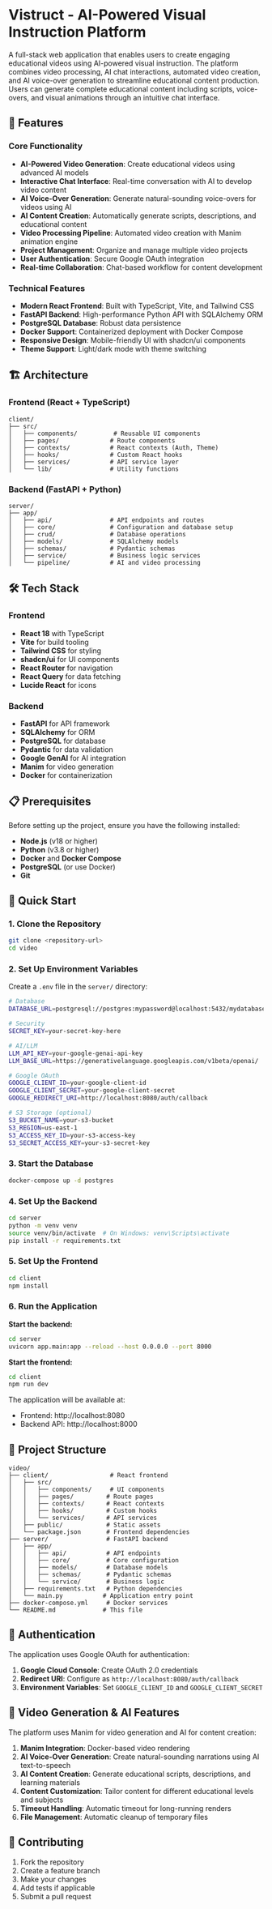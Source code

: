 # Vistruct - AI-Powered Visual Instruction Platform

A full-stack web application that enables users to create engaging educational videos using AI-powered visual instruction. The platform combines video processing, AI chat interactions, automated video creation, and AI voice-over generation to streamline educational content production. Users can generate complete educational content including scripts, voice-overs, and visual animations through an intuitive chat interface.

## 🚀 Features

### Core Functionality

- **AI-Powered Video Generation**: Create educational videos using advanced AI models
- **Interactive Chat Interface**: Real-time conversation with AI to develop video content
- **AI Voice-Over Generation**: Generate natural-sounding voice-overs for videos using AI
- **AI Content Creation**: Automatically generate scripts, descriptions, and educational content
- **Video Processing Pipeline**: Automated video creation with Manim animation engine
- **Project Management**: Organize and manage multiple video projects
- **User Authentication**: Secure Google OAuth integration
- **Real-time Collaboration**: Chat-based workflow for content development

### Technical Features

- **Modern React Frontend**: Built with TypeScript, Vite, and Tailwind CSS
- **FastAPI Backend**: High-performance Python API with SQLAlchemy ORM
- **PostgreSQL Database**: Robust data persistence
- **Docker Support**: Containerized deployment with Docker Compose
- **Responsive Design**: Mobile-friendly UI with shadcn/ui components
- **Theme Support**: Light/dark mode with theme switching

## 🏗️ Architecture

### Frontend (React + TypeScript)

```
client/
├── src/
│   ├── components/          # Reusable UI components
│   ├── pages/              # Route components
│   ├── contexts/           # React contexts (Auth, Theme)
│   ├── hooks/              # Custom React hooks
│   ├── services/           # API service layer
│   └── lib/                # Utility functions
```

### Backend (FastAPI + Python)

```
server/
├── app/
│   ├── api/                # API endpoints and routes
│   ├── core/               # Configuration and database setup
│   ├── crud/               # Database operations
│   ├── models/             # SQLAlchemy models
│   ├── schemas/            # Pydantic schemas
│   ├── service/            # Business logic services
│   └── pipeline/           # AI and video processing
```

## 🛠️ Tech Stack

### Frontend

- **React 18** with TypeScript
- **Vite** for build tooling
- **Tailwind CSS** for styling
- **shadcn/ui** for UI components
- **React Router** for navigation
- **React Query** for data fetching
- **Lucide React** for icons

### Backend

- **FastAPI** for API framework
- **SQLAlchemy** for ORM
- **PostgreSQL** for database
- **Pydantic** for data validation
- **Google GenAI** for AI integration
- **Manim** for video generation
- **Docker** for containerization

## 📋 Prerequisites

Before setting up the project, ensure you have the following installed:

- **Node.js** (v18 or higher)
- **Python** (v3.8 or higher)
- **Docker** and **Docker Compose**
- **PostgreSQL** (or use Docker)
- **Git**

## 🚀 Quick Start

### 1. Clone the Repository

```bash
git clone <repository-url>
cd video
```

### 2. Set Up Environment Variables

Create a `.env` file in the `server/` directory:

```bash
# Database
DATABASE_URL=postgresql://postgres:mypassword@localhost:5432/mydatabase

# Security
SECRET_KEY=your-secret-key-here

# AI/LLM
LLM_API_KEY=your-google-genai-api-key
LLM_BASE_URL=https://generativelanguage.googleapis.com/v1beta/openai/

# Google OAuth
GOOGLE_CLIENT_ID=your-google-client-id
GOOGLE_CLIENT_SECRET=your-google-client-secret
GOOGLE_REDIRECT_URI=http://localhost:8080/auth/callback

# S3 Storage (optional)
S3_BUCKET_NAME=your-s3-bucket
S3_REGION=us-east-1
S3_ACCESS_KEY_ID=your-s3-access-key
S3_SECRET_ACCESS_KEY=your-s3-secret-key
```

### 3. Start the Database

```bash
docker-compose up -d postgres
```

### 4. Set Up the Backend

```bash
cd server
python -m venv venv
source venv/bin/activate  # On Windows: venv\Scripts\activate
pip install -r requirements.txt
```

### 5. Set Up the Frontend

```bash
cd client
npm install
```

### 6. Run the Application

**Start the backend:**

```bash
cd server
uvicorn app.main:app --reload --host 0.0.0.0 --port 8000
```

**Start the frontend:**

```bash
cd client
npm run dev
```

The application will be available at:

- Frontend: http://localhost:8080
- Backend API: http://localhost:8000

## 📁 Project Structure

```
video/
├── client/                 # React frontend
│   ├── src/
│   │   ├── components/     # UI components
│   │   ├── pages/         # Route pages
│   │   ├── contexts/      # React contexts
│   │   ├── hooks/         # Custom hooks
│   │   └── services/      # API services
│   ├── public/            # Static assets
│   └── package.json       # Frontend dependencies
├── server/                # FastAPI backend
│   ├── app/
│   │   ├── api/           # API endpoints
│   │   ├── core/          # Core configuration
│   │   ├── models/        # Database models
│   │   ├── schemas/       # Pydantic schemas
│   │   └── service/       # Business logic
│   ├── requirements.txt   # Python dependencies
│   └── main.py           # Application entry point
├── docker-compose.yml     # Docker services
└── README.md             # This file
```

## 🔐 Authentication

The application uses Google OAuth for authentication:

1. **Google Cloud Console**: Create OAuth 2.0 credentials
2. **Redirect URI**: Configure as `http://localhost:8080/auth/callback`
3. **Environment Variables**: Set `GOOGLE_CLIENT_ID` and `GOOGLE_CLIENT_SECRET`

## 🎥 Video Generation & AI Features

The platform uses Manim for video generation and AI for content creation:

1. **Manim Integration**: Docker-based video rendering
2. **AI Voice-Over Generation**: Create natural-sounding narrations using AI text-to-speech
3. **AI Content Creation**: Generate educational scripts, descriptions, and learning materials
4. **Content Customization**: Tailor content for different educational levels and subjects
5. **Timeout Handling**: Automatic timeout for long-running renders
6. **File Management**: Automatic cleanup of temporary files


## 🤝 Contributing

1. Fork the repository
2. Create a feature branch
3. Make your changes
4. Add tests if applicable
5. Submit a pull request
